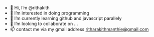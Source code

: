 - 👋 Hi, I’m @rithakith
- 👀 I’m interested in doing programming
- 🌱 I’m currently learning github and javascript parallely
- 💞️ I’m looking to collaborate on ...
- 📫 contact me via my gmail address ritharakithmanthie@gmail.com

<!---
rithakith/rithakith is a ✨ special ✨ repository because its `README.md` (this file) appears on your GitHub profile.
You can click the Preview link to take a look at your changes.
--->
